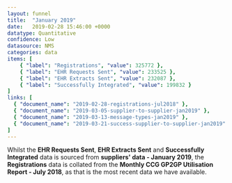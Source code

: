 ```yaml
---
layout: funnel
title:  "January 2019"
date:   2019-02-28 15:46:00 +0000
datatype: Quantitative
confidence: Low
datasource: NMS
categories: data
items: [
    { "label": "Registrations", "value": 325772 },
    { "label": "EHR Requests Sent", "value": 233525 },
    { "label": "EHR Extracts Sent", "value": 232087 },
    { "label": "Successfully Integrated", "value": 199832 }
]
links: [
  { "document_name": "2019-02-28-registrations-jul2018" },
  { "document_name": "2019-03-05-supplier-to-supplier-jan2019" },
  { "document_name": "2019-03-13-message-types-jan2019" },
  { "document_name": "2019-03-21-success-supplier-to-supplier-jan2019" }
] 
---
```

Whilst the **EHR Requests Sent**, **EHR Extracts Sent** and **Successfully Integrated** data is sourced from **suppliers' data - January 2019**, the **Registrations** data is collated from the **Monthly CCG GP2GP Utilisation Report - July 2018**, as that is the most recent data we have available.